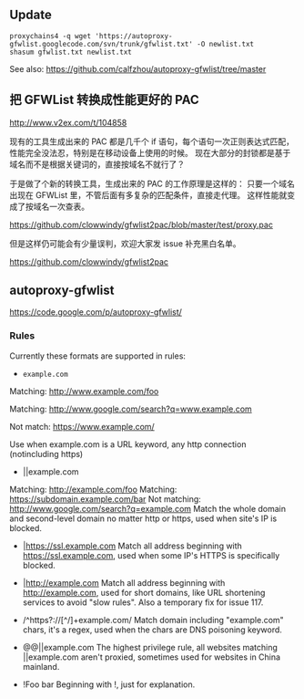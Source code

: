 ## Update
```
proxychains4 -q wget 'https://autoproxy-gfwlist.googlecode.com/svn/trunk/gfwlist.txt' -O newlist.txt
shasum gfwlist.txt newlist.txt
```
See also: https://github.com/calfzhou/autoproxy-gfwlist/tree/master

## 把 GFWList 转换成性能更好的 PAC
http://www.v2ex.com/t/104858

现有的工具生成出来的 PAC 都是几千个 if 语句，每个语句一次正则表达式匹配，性能完全没法忍，特别是在移动设备上使用的时候。
现在大部分的封锁都是基于域名而不是根据关键词的，直接按域名不就行了？

于是做了个新的转换工具，生成出来的 PAC 的工作原理是这样的：
只要一个域名出现在 GFWList 里，不管后面有多复杂的匹配条件，直接走代理。
这样性能就变成了按域名一次查表。

https://github.com/clowwindy/gfwlist2pac/blob/master/test/proxy.pac

但是这样仍可能会有少量误判，欢迎大家发 issue 补充黑白名单。

https://github.com/clowwindy/gfwlist2pac

## autoproxy-gfwlist
https://code.google.com/p/autoproxy-gfwlist/

### Rules
Currently these formats are supported in rules:

  * `example.com`

Matching: http://www.example.com/foo

Matching: http://www.google.com/search?q=www.example.com

Not match: https://www.example.com/

Use when example.com is a URL keyword, any http connection (notincluding https)

  * ||example.com

Matching: http://example.com/foo
Matching: https://subdomain.example.com/bar
Not matching: http://www.google.com/search?q=example.com
Match the whole domain and second-level domain no matter http or https, used when site's IP is blocked.

  * |https://ssl.example.com
Match all address beginning with https://ssl.example.com, used when some IP's HTTPS is specifically blocked.

  * |http://example.com
Match all address beginning with http://example.com, used for short domains, like URL shortening services to avoid "slow rules". Also a temporary fix for issue 117.

  * /^https?:\/\/[^\/]+example\.com/
Match domain including "example.com" chars, it's a regex, used when the chars are DNS poisoning keyword.

  * @@||example.com
The highest privilege rule, all websites matching ||example.com aren't proxied, sometimes used for websites in China mainland.

  * !Foo bar
Beginning with !, just for explanation.
